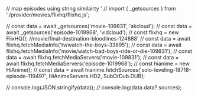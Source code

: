 // map episodes using string similairty
'
// import { _getsources } from './provider/movies/flixhq/flixhq.js';

// const data = await _getsources('movie-109831', 'akcloud');
// const data = await _getsources('episode-1019968', 'vidcloud');
// const flixhq = new FlixHQ();
//movie/final-destination-bloodlines-124888'
// const data = await flixhq.fetchMediaInfo('tv/watch-the-boys-33895');
// const data = await flixhq.fetchMediaInfo('movie/watch-bad-boys-ride-or-die-109831');
// const data = await flixhq.fetchMediaServers('movie-109831');
// const data = await flixhq.fetchMediaServers('episode-1019968');
// const hianime = new HiAnime();
// const data = await hianime.fetchSources('solo-leveling-18718-episode-119497', HiAnimeServers.HD2, SubOrDub.DUB);

// console.log(JSON.stringify(data));
// console.log(data.data?.sources);